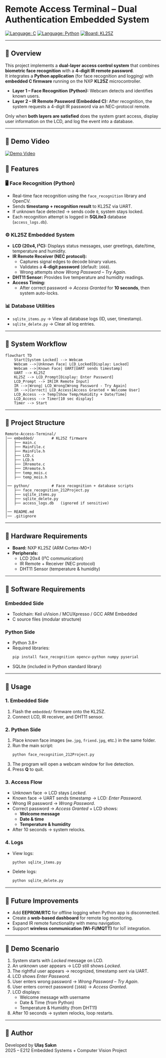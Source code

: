 # Remote Access Terminal – Dual Authentication Embedded System

[![Language: C](https://img.shields.io/badge/language-C-blue.svg)]()
[![Language: Python](https://img.shields.io/badge/language-Python-yellow.svg)]()
[![Board: KL25Z](https://img.shields.io/badge/board-NXP%20KL25Z-green.svg)]()

---

## 🔹 Overview
This project implements a **dual-layer access control system** that combines **biometric face recognition** with a **4-digit IR remote password**.  
It integrates a **Python application** (for face recognition and logging) with **embedded C firmware** running on the NXP **KL25Z** microcontroller.  

- **Layer 1 – Face Recognition (Python):** Webcam detects and identifies known users.  
- **Layer 2 – IR Remote Password (Embedded C):** After recognition, the system requests a 4-digit IR password via an NEC-protocol remote.  

Only when **both layers are satisfied** does the system grant access, display user information on the LCD, and log the event into a database.  

---

## 🔹 Demo Video
[![Demo Video](https://www.youtube.com/watch?v=SDRZgKXv4Wg&t)](https://www.youtube.com/watch?v=SDRZgKXv4Wg&t)


## 🔹 Features

### 🖥️ Face Recognition (Python)
- Real-time face recognition using the `face_recognition` library and OpenCV.  
- Sends **timestamp + recognition result** to KL25Z via UART.  
- If unknown face detected → sends code `0`, system stays locked.  
- Each recognition attempt is logged in **SQLite3** database (`access_logs.db`).  

### ⚙️ KL25Z Embedded System
- **LCD (20x4, I²C):** Displays status messages, user greetings, date/time, temperature and humidity.  
- **IR Remote Receiver (NEC protocol):**  
  - Captures signal edges to decode binary values.  
  - Validates a **4-digit password** (default: `1668`).  
  - Wrong attempts show *Wrong Password – Try Again*.  
- **DHT11 Sensor:** Provides live temperature and humidity readings.  
- **Access Timing:**  
  - After correct password → *Access Granted* for **10 seconds**, then system auto-locks.  

### 📊 Database Utilities
- `sqlite_items.py` → View all database logs (ID, user, timestamp).  
- `sqlite_delete.py` → Clear all log entries.  

---

## 🔹 System Workflow

```mermaid
flowchart TD
    Start[System Locked] --> Webcam
    Webcam -->|Unknown Face| LCD_Locked[Display: Locked]
    Webcam -->|Known Face| UART[UART sends timestamp]
    UART --> KL25Z
    KL25Z --> LCD_Prompt[Display: Enter Password]
    LCD_Prompt --> IR[IR Remote Input]
    IR -->|Wrong| LCD_Wrong[Wrong Password - Try Again]
    IR -->|Correct| LCD_Access[Access Granted + Welcome User]
    LCD_Access --> Temp[Show Temp/Humidity + Date/Time]
    LCD_Access --> Timer[10 sec display]
    Timer --> Start
```

---

## 🔹 Project Structure

```
Remote-Access-Terminal/
│── embedded/        # KL25Z firmware
│   ├── main.c
│   ├── MainFile.c
│   ├── MainFile.h
│   ├── LCD.c
│   ├── LCD.h
│   ├── IRremote.c
│   ├── IRremote.h
│   ├── temp_mois.c
│   ├── temp_mois.h
│
│── python/          # Face recognition + database scripts
│   ├── face_recognition_212Project.py
│   ├── sqlite_items.py
│   ├── sqlite_delete.py
│   ├── access_logs.db   (ignored if sensitive)
│
│── README.md
│── .gitignore
```

---

## 🔹 Hardware Requirements
- **Board:** NXP KL25Z (ARM Cortex-M0+)  
- **Peripherals:**  
  - LCD 20x4 (I²C communication)  
  - IR Remote + Receiver (NEC protocol)  
  - DHT11 Sensor (temperature & humidity)  

---

## 🔹 Software Requirements

### Embedded Side
- Toolchain: Keil uVision / MCUXpresso / GCC ARM Embedded  
- C source files (modular structure)  

### Python Side
- Python 3.8+  
- Required libraries:  
  ```bash
  pip install face_recognition opencv-python numpy pyserial
  ```
- SQLite (included in Python standard library)  

---

## 🔹 Usage

### 1. Embedded Side
1. Flash the `embedded/` firmware onto the KL25Z.  
2. Connect LCD, IR receiver, and DHT11 sensor.  

### 2. Python Side
1. Place known face images (`me.jpg`, `friend.jpg`, etc.) in the same folder.  
2. Run the main script:  
   ```bash
   python face_recognition_212Project.py
   ```  
3. The program will open a webcam window for live detection.  
4. Press **Q** to quit.  

### 3. Access Flow
- Unknown face → LCD stays *Locked*.  
- Known face → UART sends timestamp → LCD: *Enter Password*.  
- Wrong IR password → *Wrong Password*.  
- Correct password → *Access Granted* + LCD shows:  
  - **Welcome message**  
  - **Date & time**  
  - **Temperature & humidity**  
- After 10 seconds → system relocks.  

### 4. Logs
- View logs:  
  ```bash
  python sqlite_items.py
  ```  
- Delete logs:  
  ```bash
  python sqlite_delete.py
  ```  

---

## 🔹 Future Improvements
- Add **EEPROM/RTC** for offline logging when Python app is disconnected.  
- Create a **web-based dashboard** for remote log monitoring.  
- Expand IR remote functionality with menu navigation.  
- Support **wireless communication (Wi-Fi/MQTT)** for IoT integration.  

---

## 🔹 Demo Scenario

1. System starts with *Locked* message on LCD.  
2. An unknown user appears → LCD still shows *Locked*.  
3. The rightful user appears → recognized, timestamp sent via UART.  
4. LCD shows *Enter Password*.  
5. User enters wrong password → *Wrong Password – Try Again*.  
6. User enters correct password (`1668`) → *Access Granted*.  
7. LCD displays:  
   - Welcome message with username  
   - Date & Time (from Python)  
   - Temperature & Humidity (from DHT11)  
8. After 10 seconds → system relocks, loop restarts.  

---

## 🔹 Author
Developed by **Ulaş Sakın**  
2025 – E212 Embedded Systems + Computer Vision Project
